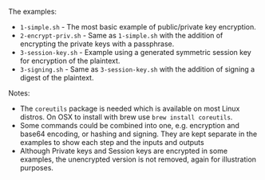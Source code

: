 The examples:
* `1-simple.sh` - The most basic example of public/private key encryption.
* `2-encrypt-priv.sh` - Same as `1-simple.sh` with the addition of encrypting the private keys with a passphrase.
* `3-session-key.sh` - Example using a generated symmetric session key for encryption of the plaintext.
* `3-signing.sh` - Same as `3-session-key.sh` with the addition of signing a digest of the plaintext. 

Notes:

* The `coreutils` package is needed which is available on most Linux distros.  On OSX to install with brew use `brew install coreutils`.
* Some commands could be combined into one, e.g. encryption and base64 encoding, or hashing and signing. They are kept separate in the examples to show each step and the inputs and outputs
* Although Private keys and Session keys are encrypted in some examples, the unencrypted version is not removed, again for illustration purposes.
